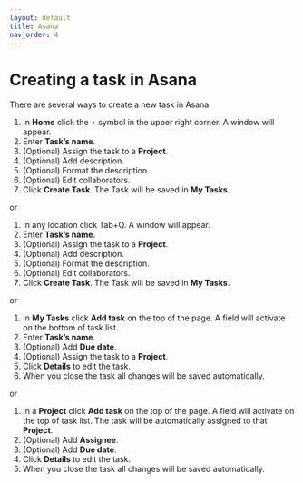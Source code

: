 ```yaml
---
layout: default
title: Asana
nav_order: 4
---
```

# Creating a task in Asana

There are several ways to create a new task in Asana. 
1. In **Home** click the *+* symbol in the upper right corner. A window will appear.
2. Enter **Task’s name**.
3. (Optional) Assign the task to a **Project**.
4. (Optional) Add description.
5. (Optional) Format the description.
6. (Optional) Edit collaborators. 
7. Click **Create Task**. The Task will be saved in **My Tasks**.

or 

 1. In any location click Tab+Q. A window will appear.
 2. Enter **Task’s name**.
 3. (Optional) Assign the task to a **Project**.
 4. (Optional) Add description.
 5. (Optional) Format the description.
 6. (Optional) Edit collaborators.
 7. Click **Create Task**. The Task will be saved in **My Tasks**.
       
or 
       
1. In **My Tasks** click **Add task** on the top of the page. A field will activate on the bottom of task list.
2. Enter **Task’s name**.
3. (Optional) Add **Due date**.
4. (Optional) Assign the task to a **Project**.
5. Click **Details** to edit the task.
6. When you close the task all changes will be saved automatically.

or

1. In a **Project** click **Add task** on the top of the page. A field will activate on the top of task list. The task will be automatically assigned to that **Project**. 
2. (Optional) Add **Assignee**.
3.  (Optional) Add **Due date**.
4. Click **Details** to edit the task.
5. When you close the task all changes will be saved automatically.


       
